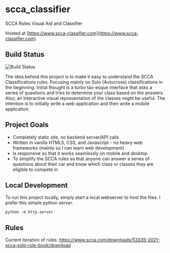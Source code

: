 # scca_classifier
SCCA Rules Visual Aid and Classifier

Hosted at [https://www.scca-classifier.com](https://www.scca-classifier.com)

## Build Status
![Build Status](https://github.com/Bjorn248/scca_classifier/actions/workflows/build.js.yml/badge.svg)

The idea behind this project is to make it easy to understand the SCCA Classifications rules.
Focusing mainly on Solo (Autocross) classifications in the beginning. Initial thought is a
turbo tax-esque interface that asks a series of questions and tries to determine your class based
on the answers. Also, an interactive visual representation of the classes might be useful. The
intention is to initially write a web application and then write a mobile application.

## Project Goals
* Completely static site, no backend server/API calls
* Written in vanilla HTML5, CSS, and Javascript - no heavy web frameworks (mainly so I can learn
web development)
* Is responsive so that it works seamlessly on mobile and desktop
* To simplify the SCCA rules so that anyone can answer a series of questions about their car and
know which class or classes they are eligible to compete in

## Local Development
To run this project locally, simply start a local webserver to host the files.
I prefer this simple python server.
```
python -m http.server
```

## Rules
Current iteration of rules: https://www.scca.com/downloads/53335-2021-scca-solo-rule-book/download
